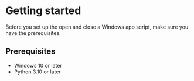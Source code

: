 # Getting started

Before you set up the open and close a Windows app script, make sure you have the prerequisites.

## Prerequisites

- Windows 10 or later
- Python 3.10 or later
